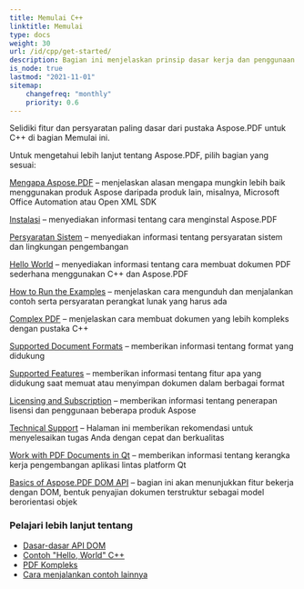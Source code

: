 ```yaml
---
title: Memulai C++
linktitle: Memulai
type: docs
weight: 30
url: /id/cpp/get-started/
description: Bagian ini menjelaskan prinsip dasar kerja dan penggunaan DOM API. Juga menunjukkan contoh sederhana dan kompleks untuk membuat dokumen PDF menggunakan C++.
is_node: true
lastmod: "2021-11-01"
sitemap:
    changefreq: "monthly"
    priority: 0.6
---
```


Selidiki fitur dan persyaratan paling dasar dari pustaka Aspose.PDF untuk C++ di bagian Memulai ini.

Untuk mengetahui lebih lanjut tentang Aspose.PDF, pilih bagian yang sesuai:

[Mengapa Aspose.PDF](/pdf/id/cpp/why-aspose-pdf/) – menjelaskan alasan mengapa mungkin lebih baik menggunakan produk Aspose daripada produk lain, misalnya, Microsoft Office Automation atau Open XML SDK

[Instalasi](/pdf/id/cpp/installation/) – menyediakan informasi tentang cara menginstal Aspose.PDF

[Persyaratan Sistem](/pdf/id/cpp/system-requirements/) – menyediakan informasi tentang persyaratan sistem dan lingkungan pengembangan

[Hello World](/pdf/id/cpp/hello-world-example/) – menyediakan informasi tentang cara membuat dokumen PDF sederhana menggunakan C++ dan Aspose.PDF

[How to Run the Examples](/pdf/id/cpp/how-to-run-other-examples/) – menjelaskan cara mengunduh dan menjalankan contoh serta persyaratan perangkat lunak yang harus ada

[Complex PDF](/pdf/id/cpp/complex-pdf-example/) – menjelaskan cara membuat dokumen yang lebih kompleks dengan pustaka C++

[Supported Document Formats](/pdf/id/cpp/supported-file-formats/) – memberikan informasi tentang format yang didukung

[Supported Features](/pdf/id/cpp/key-features/) – memberikan informasi tentang fitur apa yang didukung saat memuat atau menyimpan dokumen dalam berbagai format

[Licensing and Subscription](/pdf/id/cpp/licensing/) – memberikan informasi tentang penerapan lisensi dan penggunaan beberapa produk Aspose

[Technical Support](/pdf/id/cpp/technical-support/) – Halaman ini memberikan rekomendasi untuk menyelesaikan tugas Anda dengan cepat dan berkualitas

[Work with PDF Documents in Qt](/pdf/id/cpp/work-with-pdf-documents-in-qt/) – memberikan informasi tentang kerangka kerja pengembangan aplikasi lintas platform Qt

[Basics of Aspose.PDF DOM API](/pdf/id/cpp/basics-of-dom-api/) – bagian ini akan menunjukkan fitur bekerja dengan DOM, bentuk penyajian dokumen terstruktur sebagai model berorientasi objek
### Pelajari lebih lanjut tentang

- [Dasar-dasar API DOM](/pdf/id/cpp/basics-of-dom-api/)
- [Contoh "Hello, World" C++](/pdf/id/cpp/hello-world-example/)
- [PDF Kompleks](/pdf/id/cpp/complex-pdf-example/)
- [Cara menjalankan contoh lainnya](/pdf/id/cpp/how-to-run-other-examples/)